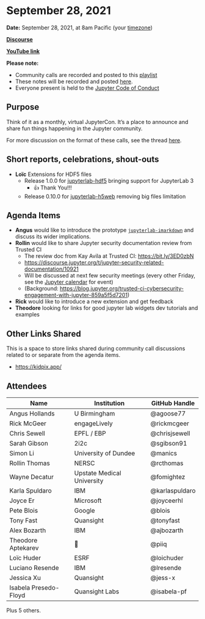 # September 28, 2021

**Date:** September 28, 2021, at 8am Pacific (your [timezone](https://arewemeetingyet.com/Los%20Angeles/2021-09-28/8:00/Jupyter%20Community%20Call))

**[Discourse](https://discourse.jupyter.org/t/jupyter-community-calls/668)**

**[YouTube link](https://youtu.be/BZLM_clyHwo)** 

**Please note:**
- Community calls are recorded and posted to this [playlist](https://www.youtube.com/playlist?list=PLUrHeD2K9Cmkoamm4NjLmvXC4Y6E1o8SP)
- These notes will be recorded and posted [here](https://jupyter.readthedocs.io/en/latest/community/community-call-notes/index.html).
- Everyone present is held to the [Jupyter Code of Conduct](https://jupyter.org/conduct)

## Purpose

Think of it as a monthly, virtual JupyterCon. It’s a place to announce and share fun things happening in the Jupyter community.

For more discussion on the format of these calls, see the thread [here](https://discourse.jupyter.org/t/reviving-the-all-jupyter-team-meetings/423).

## Short reports, celebrations, shout-outs

* **Loïc** Extensions for HDF5 files
    * Release 1.0.0 for [jupyterlab-hdf5](https://github.com/jupyterlab/jupyterlab-hdf5) bringing support for JupyterLab 3
        * :thumbsup: Thank You!!!
  * Release 0.10.0 for [jupyterlab-h5web](https://github.com/silx-kit/jupyterlab-h5web) removing big files limitation

## Agenda Items

* **Angus** would like to introduce the prototype [`jupyterlab-imarkdown`](https://github.com/agoose77/jupyterlab-imarkdown/) and discuss its wider implications.
* **Rollin** would like to share Jupyter security documentation review from Trusted CI
    * The review doc from Kay Avila at Trusted CI: https://bit.ly/3ED0zbN
    * https://discourse.jupyter.org/t/jupyter-security-related-documentation/10921
    * Will be discussed at next few security meetings (every other Friday, see the [Jupyter calendar](https://discourse.jupyter.org/t/jupyter-community-calendar/2485) for event)
    * (Background: https://blog.jupyter.org/trusted-ci-cybersecurity-engagement-with-jupyter-859a5f5d7201)
* **Rick** would like to introduce a new extension and get feedback
* **Theodore** looking for links for good jupyter lab widgets dev tutorials and examples

## Other Links Shared

This is a space to store links shared during community call discussions related to or separate from the agenda items.
- https://kidpix.app/

## Attendees 

|      Name      |        Institution        |           GitHub Handle           |
|----------------|---------------------------|-----------------------------------|
| Angus Hollands |      U Birmingham         |             @agoose77             |
| Rick McGeer    |       engageLively        |             @rickmcgeer           |
| Chris Sewell         |     EPFL / EBP       | @chrisjsewell |
| Sarah Gibson         | 2i2c           | @sgibson91
| Simon Li | University of Dundee | @manics
| Rollin Thomas  | NERSC | @rcthomas |
| Wayne Decatur | Upstate Medical University | @fomightez |
| Karla Spuldaro | IBM | @karlaspuldaro |
| Joyce Er | Microsoft | @joyceerhl |
| Pete Blois     | Google                    | @blois           |
| Tony Fast | Quansight | @tonyfast |
| Alex Bozarth | IBM | @ajbozarth |
| Theodore Aptekarev | 🚀 | @piiq |
| Loïc Huder | ESRF | @loichuder |
| Luciano Resende | IBM | @lresende |
| Jessica Xu | Quansight | @jess-x |
| Isabela Presedo-Floyd | Quansight Labs | @isabela-pf |

Plus 5 others.